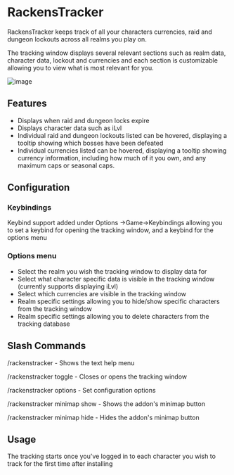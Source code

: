 # RackensTracker
RackensTracker keeps track of all your characters currencies, raid and dungeon lockouts across all realms you play on.

The tracking window displays several relevant sections such as realm data, character data, lockout and currencies and each section is customizable allowing you to view what is most relevant for you.

![image](https://github.com/user-attachments/assets/6ace5887-48b4-4ff0-8599-99d38e4d35d5)

## Features
* Displays when raid and dungeon locks expire
* Displays character data such as iLvl
* Individual raid and dungeon lockouts listed can be hovered, displaying a tooltip showing which bosses have been defeated
* Individual currencies listed can be hovered, displaying a tooltip showing currency information, including how much of it you own, and any maximum caps or seasonal caps.

## Configuration
### Keybindings
Keybind support added under Options ->Game->Keybindings allowing you to set a keybind for opening the tracking window, and a keybind for the options menu

### Options menu
* Select the realm you wish the tracking window to display data for
* Select what character specific data is visible in the tracking window (currently supports displaying iLvl)
* Select which currencies are visible in the tracking window
* Realm specific settings allowing you to hide/show specific characters from the tracking window
* Realm specific settings allowing you to delete characters from the tracking database

## Slash Commands
/rackenstracker - Shows the text help menu

/rackenstracker toggle - Closes or opens the tracking window

/rackenstracker options - Set configuration options

/rackenstracker minimap show - Shows the addon's minimap button

/rackenstracker minimap hide - Hides the addon's minimap button

## Usage
The tracking starts once you've logged in to each character you wish to track for the first time after installing
